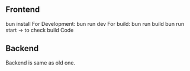 ## Frontend
bun install 
For Development:
bun run dev
For build:
bun run build
bun run start  -> to check build Code

## Backend
Backend is same as old one.

